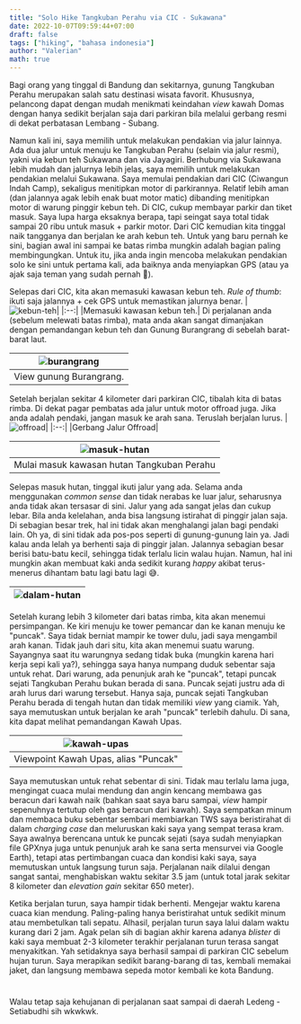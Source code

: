 ```yaml
---
title: "Solo Hike Tangkuban Perahu via CIC - Sukawana"
date: 2022-10-07T09:59:44+07:00
draft: false
tags: ["hiking", "bahasa indonesia"]
author: "Valerian"
math: true
---
```


Bagi orang yang tinggal di Bandung dan sekitarnya, gunung Tangkuban Perahu merupakan salah satu destinasi wisata favorit. Khususnya, pelancong dapat dengan mudah menikmati keindahan *view* kawah Domas dengan hanya sedikit berjalan saja dari parkiran bila melalui gerbang resmi di dekat perbatasan Lembang - Subang. 

Namun kali ini, saya memilih untuk melakukan pendakian via jalur lainnya. Ada dua jalur untuk menuju ke Tangkuban Perahu (selain via jalur resmi), yakni via kebun teh Sukawana dan via Jayagiri. Berhubung via Sukawana lebih mudah dan jalurnya lebih jelas, saya memilih untuk melakukan pendakian melalui Sukawana. Saya memulai pendakian dari CIC (Ciwangun Indah Camp), sekaligus menitipkan motor di parkirannya. Relatif lebih aman (dan jalannya agak lebih enak buat motor matic) dibanding menitipkan motor di warung pinggir kebun teh. Di CIC, cukup membayar parkir dan tiket masuk. Saya lupa harga eksaknya berapa, tapi seingat saya total tidak sampai 20 ribu untuk masuk + parkir motor. Dari CIC kemudian kita tinggal naik tangganya dan berjalan ke arah kebun teh. Untuk yang baru pernah ke sini, bagian awal ini sampai ke batas rimba mungkin adalah bagian paling membingungkan. Untuk itu, jika anda ingin mencoba melakukan pendakian solo ke sini untuk pertama kali, ada baiknya anda menyiapkan GPS (atau ya ajak saja teman yang sudah pernah 😬).

Selepas dari CIC, kita akan memasuki kawasan kebun teh. *Rule of thumb*: ikuti saja jalannya + cek GPS untuk memastikan jalurnya benar.
|![kebun-teh](https://res.cloudinary.com/ddtggb6fb/image/upload/c_scale,w_710/v1665112318/POST_tangkuban_perahu/2260676_eajaaj.jpg)|
|:--:|
|Memasuki kawasan kebun teh.|
Di perjalanan anda (sebelum melewati batas rimba), mata anda akan sangat dimanjakan dengan pemandangan kebun teh dan Gunung Burangrang di sebelah barat-barat laut.

|![burangrang](https://res.cloudinary.com/ddtggb6fb/image/upload/c_scale,w_710/v1665112318/POST_tangkuban_perahu/2260677_p3tv2d.jpg)|
|:--:|
|View gunung Burangrang.|

Setelah berjalan sekitar 4 kilometer dari parkiran CIC, tibalah kita di batas rimba. Di dekat pagar pembatas ada jalur untuk motor offroad juga. Jika anda adalah pendaki, jangan masuk ke arah sana. Teruslah berjalan lurus.
|![offroad](https://res.cloudinary.com/ddtggb6fb/image/upload/c_scale,w_510/v1665115606/POST_tangkuban_perahu/2260740_sg7c1f.jpg)|
|:--:|
|Gerbang Jalur Offroad|

|![masuk-hutan](https://res.cloudinary.com/ddtggb6fb/image/upload/c_scale,w_910/v1665112318/POST_tangkuban_perahu/2260679_bivqhl.jpg)|
|:--:|
|Mulai masuk kawasan hutan Tangkuban Perahu|

Selepas masuk hutan, tinggal ikuti jalur yang ada. Selama anda menggunakan *common sense* dan tidak nerabas ke luar jalur, seharusnya anda tidak akan tersasar di sini. Jalur yang ada sangat jelas dan cukup lebar. Bila anda kelelahan, anda bisa langsung istirahat di pinggir jalan saja. Di sebagian besar trek, hal ini tidak akan menghalangi jalan bagi pendaki lain. Oh ya, di sini tidak ada pos-pos seperti di gunung-gunung lain ya. Jadi kalau anda lelah ya berhenti saja di pinggir jalan. Jalannya sebagian besar berisi batu-batu kecil, sehingga tidak terlalu licin walau hujan. Namun, hal ini mungkin akan membuat kaki anda sedikit kurang *happy* akibat terus-menerus dihantam batu lagi batu lagi 😅.

|![dalam-hutan](https://res.cloudinary.com/ddtggb6fb/image/upload/c_scale,w_572/v1665112318/POST_tangkuban_perahu/2260680_izopbo.jpg)|
|:--:|
 
Setelah kurang lebih 3 kilometer dari batas rimba, kita akan menemui persimpangan. Ke kiri menuju ke tower pemancar dan ke kanan menuju ke "puncak". Saya tidak berniat mampir ke tower dulu, jadi saya mengambil arah kanan. Tidak jauh dari situ, kita akan menemui suatu warung. Sayangnya saat itu warungnya sedang tidak buka (mungkin karena hari kerja sepi kali ya?), sehingga saya hanya numpang duduk sebentar saja untuk rehat. Dari warung, ada penunjuk arah ke "puncak", tetapi puncak sejati Tangkuban Perahu bukan berada di sana. Puncak sejati justru ada di arah lurus dari warung tersebut. Hanya saja, puncak sejati Tangkuban Perahu berada di tengah hutan dan tidak memiliki *view* yang ciamik. Yah, saya memutuskan untuk berjalan ke arah "puncak" terlebih dahulu. Di sana, kita dapat melihat pemandangan Kawah Upas.

|![kawah-upas](https://res.cloudinary.com/ddtggb6fb/image/upload/c_scale,w_888/v1665112318/POST_tangkuban_perahu/2260682_cc3c8v.jpg)|
|:--:|
|Viewpoint Kawah Upas, alias "Puncak"|

Saya memutuskan untuk rehat sebentar di sini. Tidak mau terlalu lama juga, mengingat cuaca mulai mendung dan angin kencang membawa gas beracun dari kawah naik (bahkan saat saya baru sampai, *view* hampir sepenuhnya tertutup oleh gas beracun dari kawah). Saya sempatkan minum dan membaca buku sebentar sembari membiarkan TWS saya beristirahat di dalam *charging case* dan meluruskan kaki saya yang sempat terasa kram. Saya awalnya berencana untuk ke puncak sejati (saya sudah menyiapkan file GPXnya juga untuk penunjuk arah ke sana serta mensurvei via Google Earth), tetapi atas pertimbangan cuaca dan kondisi kaki saya, saya memutuskan untuk langsung turun saja. Perjalanan naik dilalui dengan sangat santai, menghabiskan waktu sekitar 3.5 jam (untuk total jarak sekitar 8 kilometer dan *elevation gain* sekitar 650 meter). 

Ketika berjalan turun, saya hampir tidak berhenti. Mengejar waktu karena cuaca kian mendung. Paling-paling hanya beristirahat untuk sedikit minum atau membetulkan tali sepatu. Alhasil, perjalan turun saya lalui dalam waktu kurang dari 2 jam. Agak pelan sih di bagian akhir karena adanya *blister* di kaki saya membuat 2-3 kilometer terakhir perjalanan turun terasa sangat menyakitkan. Yah setidaknya saya berhasil sampai di parkiran CIC sebelum hujan turun. Saya merapikan sedikit barang-barang di tas, kembali memakai jaket, dan langsung membawa sepeda motor kembali ke kota Bandung.
$$~$$

Walau tetap saja kehujanan di perjalanan saat sampai di daerah Ledeng - Setiabudhi sih wkwkwk.